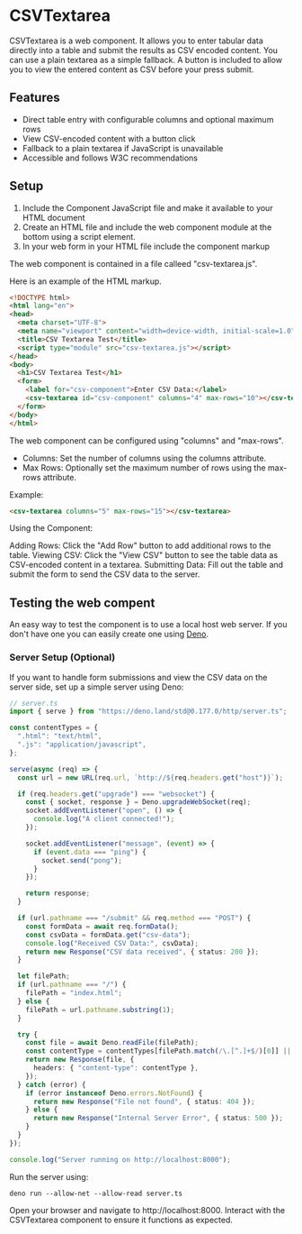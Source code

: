 
CSVTextarea
===========

CSVTextarea is a web component. It allows you to enter tabular data directly into a table and submit the results as CSV encoded content. You can use a plain textarea as a simple fallback. A button is included to allow you to view the entered content as CSV before your press submit.

Features
--------

- Direct table entry with configurable columns and optional maximum rows
- View CSV-encoded content with a button click
- Fallback to a plain textarea if JavaScript is unavailable
- Accessible and follows W3C recommendations

Setup
-----

1. Include the Component JavaScript file and make it available to your HTML document
2. Create an HTML file and include the web component module at the bottom using a script element.
3. In your web form in your HTML file include the component markup

The web component is contained in a file calleed "csv-textarea.js".

Here is an example of the HTML markup.

~~~html
<!DOCTYPE html>
<html lang="en">
<head>
  <meta charset="UTF-8">
  <meta name="viewport" content="width=device-width, initial-scale=1.0">
  <title>CSV Textarea Test</title>
  <script type="module" src="csv-textarea.js"></script>
</head>
<body>
  <h1>CSV Textarea Test</h1>
  <form>
    <label for="csv-component">Enter CSV Data:</label>
    <csv-textarea id="csv-component" columns="4" max-rows="10"></csv-textarea>
  </form>
</body>
</html>
~~~

The web component can be configured using "columns" and "max-rows".

- Columns: Set the number of columns using the columns attribute.
- Max Rows: Optionally set the maximum number of rows using the max-rows attribute.

Example:

~~~html
<csv-textarea columns="5" max-rows="15"></csv-textarea>
~~~

Using the Component:

Adding Rows: Click the "Add Row" button to add additional rows to the table.
Viewing CSV: Click the "View CSV" button to see the table data as CSV-encoded content in a textarea.
Submitting Data: Fill out the table and submit the form to send the CSV data to the server.

Testing the web compent
-----------------------

An easy way to test the component is to use a local host web server. If you don't have one you can easily create one using [Deno](https://deno.com).

### Server Setup (Optional)

If you want to handle form submissions and view the CSV data on the server side, set up a simple server using Deno:

~~~TypeScript
// server.ts
import { serve } from "https://deno.land/std@0.177.0/http/server.ts";

const contentTypes = {
  ".html": "text/html",
  ".js": "application/javascript",
};

serve(async (req) => {
  const url = new URL(req.url, `http://${req.headers.get("host")}`);

  if (req.headers.get("upgrade") === "websocket") {
    const { socket, response } = Deno.upgradeWebSocket(req);
    socket.addEventListener("open", () => {
      console.log("A client connected!");
    });

    socket.addEventListener("message", (event) => {
      if (event.data === "ping") {
        socket.send("pong");
      }
    });

    return response;
  }

  if (url.pathname === "/submit" && req.method === "POST") {
    const formData = await req.formData();
    const csvData = formData.get("csv-data");
    console.log("Received CSV Data:", csvData);
    return new Response("CSV data received", { status: 200 });
  }

  let filePath;
  if (url.pathname === "/") {
    filePath = "index.html";
  } else {
    filePath = url.pathname.substring(1);
  }

  try {
    const file = await Deno.readFile(filePath);
    const contentType = contentTypes[filePath.match(/\.[^.]+$/)[0]] || "text/plain";
    return new Response(file, {
      headers: { "content-type": contentType },
    });
  } catch (error) {
    if (error instanceof Deno.errors.NotFound) {
      return new Response("File not found", { status: 404 });
    } else {
      return new Response("Internal Server Error", { status: 500 });
    }
  }
});

console.log("Server running on http://localhost:8000");
~~~

Run the server using:

~~~
deno run --allow-net --allow-read server.ts
~~~

Open your browser and navigate to http://localhost:8000.
Interact with the CSVTextarea component to ensure it functions as expected.
